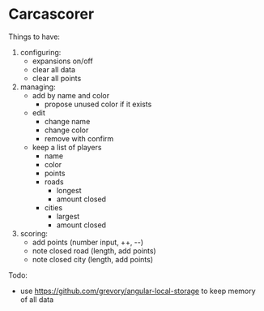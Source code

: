 # Carcascorer

Things to have:

1. configuring:
    - expansions on/off
    - clear all data
    - clear all points
2. managing:
    - add by name and color
        - propose unused color if it exists
    - edit
        - change name
        - change color
        - remove with confirm
    - keep a list of players
        - name
        - color
        - points
        - roads
            - longest
            - amount closed
        - cities
            - largest
            - amount closed
3. scoring:
    - add points (number input, ++, --)
    - note closed road (length, add points)
    - note closed city (length, add points)

Todo:

- use https://github.com/grevory/angular-local-storage to keep memory of all data
